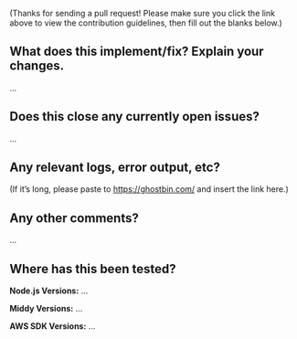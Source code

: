 (Thanks for sending a pull request! Please make sure you click the link above to view the contribution guidelines, then fill out the blanks below.)

What does this implement/fix? Explain your changes.
---------------------------------------------------
…

Does this close any currently open issues?
------------------------------------------
…


Any relevant logs, error output, etc?
-------------------------------------
(If it’s long, please paste to https://ghostbin.com/ and insert the link here.)

Any other comments?
-------------------
…

Where has this been tested?
---------------------------
**Node.js Versions:** …

**Middy Versions:** …

**AWS SDK Versions:** …
